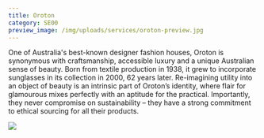 ```yaml
---
title: Oroton
category: SE00
preview_image: /img/uploads/services/oroton-preview.jpg
---
```

One of Australia's best-known designer fashion houses, Oroton is synonymous with craftsmanship, accessible luxury and a unique Australian sense of beauty. Born from textile production in 1938, it grew to incorporate sunglasses in its collection in 2000, 62 years later. Re-imagining utility into an object of beauty is an intrinsic part of Oroton’s identity, where flair for glamourous mixes perfectly with an aptitude for the practical. Importantly, they never compromise on sustainability – they have a strong commitment to ethical sourcing for all their products.

![](/img/uploads/oroton.jpg)